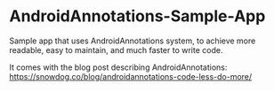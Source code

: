# AndroidAnnotations-Sample-App

Sample app that uses AndroidAnnotations system, to achieve more readable, easy to maintain, and much faster to write code.

It comes with the blog post describing AndroidAnnotations: https://snowdog.co/blog/androidannotations-code-less-do-more/
